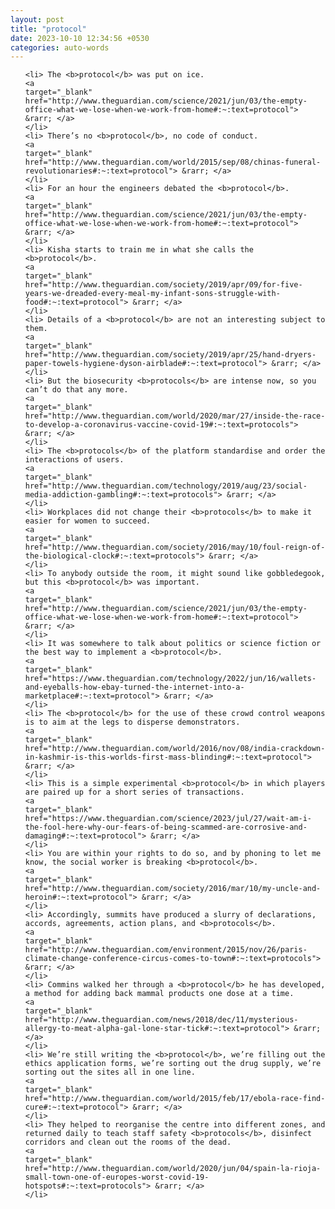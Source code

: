 ```yaml
---
layout: post
title: "protocol"
date: 2023-10-10 12:34:56 +0530
categories: auto-words
---
```

<ol>

    <li> The <b>protocol</b> was put on ice.
    <a 
    target="_blank" 
    href="http://www.theguardian.com/science/2021/jun/03/the-empty-office-what-we-lose-when-we-work-from-home#:~:text=protocol"> &rarr; </a>
    </li>
    <li> There’s no <b>protocol</b>, no code of conduct.
    <a 
    target="_blank" 
    href="http://www.theguardian.com/world/2015/sep/08/chinas-funeral-revolutionaries#:~:text=protocol"> &rarr; </a>
    </li>
    <li> For an hour the engineers debated the <b>protocol</b>.
    <a 
    target="_blank" 
    href="http://www.theguardian.com/science/2021/jun/03/the-empty-office-what-we-lose-when-we-work-from-home#:~:text=protocol"> &rarr; </a>
    </li>
    <li> Kisha starts to train me in what she calls the <b>protocol</b>.
    <a 
    target="_blank" 
    href="http://www.theguardian.com/society/2019/apr/09/for-five-years-we-dreaded-every-meal-my-infant-sons-struggle-with-food#:~:text=protocol"> &rarr; </a>
    </li>
    <li> Details of a <b>protocol</b> are not an interesting subject to them.
    <a 
    target="_blank" 
    href="http://www.theguardian.com/society/2019/apr/25/hand-dryers-paper-towels-hygiene-dyson-airblade#:~:text=protocol"> &rarr; </a>
    </li>
    <li> But the biosecurity <b>protocols</b> are intense now, so you can’t do that any more.
    <a 
    target="_blank" 
    href="http://www.theguardian.com/world/2020/mar/27/inside-the-race-to-develop-a-coronavirus-vaccine-covid-19#:~:text=protocols"> &rarr; </a>
    </li>
    <li> The <b>protocols</b> of the platform standardise and order the interactions of users.
    <a 
    target="_blank" 
    href="http://www.theguardian.com/technology/2019/aug/23/social-media-addiction-gambling#:~:text=protocols"> &rarr; </a>
    </li>
    <li> Workplaces did not change their <b>protocols</b> to make it easier for women to succeed.
    <a 
    target="_blank" 
    href="http://www.theguardian.com/society/2016/may/10/foul-reign-of-the-biological-clock#:~:text=protocols"> &rarr; </a>
    </li>
    <li> To anybody outside the room, it might sound like gobbledegook, but this <b>protocol</b> was important.
    <a 
    target="_blank" 
    href="http://www.theguardian.com/science/2021/jun/03/the-empty-office-what-we-lose-when-we-work-from-home#:~:text=protocol"> &rarr; </a>
    </li>
    <li> It was somewhere to talk about politics or science fiction or the best way to implement a <b>protocol</b>.
    <a 
    target="_blank" 
    href="https://www.theguardian.com/technology/2022/jun/16/wallets-and-eyeballs-how-ebay-turned-the-internet-into-a-marketplace#:~:text=protocol"> &rarr; </a>
    </li>
    <li> The <b>protocol</b> for the use of these crowd control weapons is to aim at the legs to disperse demonstrators.
    <a 
    target="_blank" 
    href="http://www.theguardian.com/world/2016/nov/08/india-crackdown-in-kashmir-is-this-worlds-first-mass-blinding#:~:text=protocol"> &rarr; </a>
    </li>
    <li> This is a simple experimental <b>protocol</b> in which players are paired up for a short series of transactions.
    <a 
    target="_blank" 
    href="https://www.theguardian.com/science/2023/jul/27/wait-am-i-the-fool-here-why-our-fears-of-being-scammed-are-corrosive-and-damaging#:~:text=protocol"> &rarr; </a>
    </li>
    <li> You are within your rights to do so, and by phoning to let me know, the social worker is breaking <b>protocol</b>.
    <a 
    target="_blank" 
    href="http://www.theguardian.com/society/2016/mar/10/my-uncle-and-heroin#:~:text=protocol"> &rarr; </a>
    </li>
    <li> Accordingly, summits have produced a slurry of declarations, accords, agreements, action plans, and <b>protocols</b>.
    <a 
    target="_blank" 
    href="http://www.theguardian.com/environment/2015/nov/26/paris-climate-change-conference-circus-comes-to-town#:~:text=protocols"> &rarr; </a>
    </li>
    <li> Commins walked her through a <b>protocol</b> he has developed, a method for adding back mammal products one dose at a time.
    <a 
    target="_blank" 
    href="http://www.theguardian.com/news/2018/dec/11/mysterious-allergy-to-meat-alpha-gal-lone-star-tick#:~:text=protocol"> &rarr; </a>
    </li>
    <li> We’re still writing the <b>protocol</b>, we’re filling out the ethics application forms, we’re sorting out the drug supply, we’re sorting out the sites all in one line.
    <a 
    target="_blank" 
    href="http://www.theguardian.com/world/2015/feb/17/ebola-race-find-cure#:~:text=protocol"> &rarr; </a>
    </li>
    <li> They helped to reorganise the centre into different zones, and returned daily to teach staff safety <b>protocols</b>, disinfect corridors and clean out the rooms of the dead.
    <a 
    target="_blank" 
    href="http://www.theguardian.com/world/2020/jun/04/spain-la-rioja-small-town-one-of-europes-worst-covid-19-hotspots#:~:text=protocols"> &rarr; </a>
    </li>